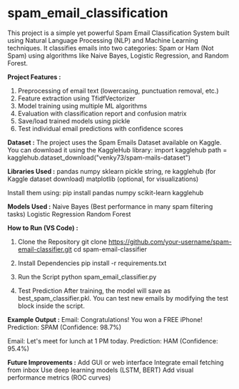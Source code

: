 # spam_email_classification

This project is a simple yet powerful Spam Email Classification System built using Natural Language Processing (NLP) and Machine Learning techniques. It classifies emails into two categories: Spam or Ham (Not Spam) using algorithms like Naive Bayes, Logistic Regression, and Random Forest.

**Project Features :**

1. Preprocessing of email text (lowercasing, punctuation removal, etc.)
2. Feature extraction using TfidfVectorizer
3. Model training using multiple ML algorithms
4. Evaluation with classification report and confusion matrix
5. Save/load trained models using pickle
6. Test individual email predictions with confidence scores

**Dataset :**
The project uses the Spam Emails Dataset available on Kaggle.
You can download it using the KaggleHub library:
import kagglehub
path = kagglehub.dataset_download("venky73/spam-mails-dataset")

**Libraries Used :**
pandas
numpy
sklearn
pickle
string, re
kagglehub (for Kaggle dataset download)
matplotlib (optional, for visualizations)

Install them using:
pip install pandas numpy scikit-learn kagglehub

**Models Used :**
Naive Bayes (Best performance in many spam filtering tasks)
Logistic Regression
Random Forest

**How to Run (VS Code) :**
1. Clone the Repository
git clone https://github.com/your-username/spam-email-classifier.git
cd spam-email-classifier

2. Install Dependencies
pip install -r requirements.txt

3. Run the Script
python spam_email_classifier.py

4. Test Prediction
After training, the model will save as best_spam_classifier.pkl. You can test new emails by modifying the test block inside the script.

**Example Output :**
Email: Congratulations! You won a FREE iPhone!
Prediction: SPAM (Confidence: 98.7%)

Email: Let's meet for lunch at 1 PM today.
Prediction: HAM (Confidence: 95.4%)

**Future Improvements :**
Add GUI or web interface
Integrate email fetching from inbox
Use deep learning models (LSTM, BERT)
Add visual performance metrics (ROC curves)



